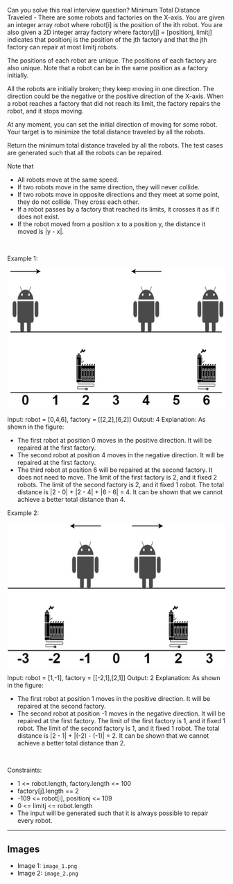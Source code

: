 Can you solve this real interview question? Minimum Total Distance Traveled - There are some robots and factories on the X-axis. You are given an integer array robot where robot[i] is the position of the ith robot. You are also given a 2D integer array factory where factory[j] = [positionj, limitj] indicates that positionj is the position of the jth factory and that the jth factory can repair at most limitj robots.

The positions of each robot are unique. The positions of each factory are also unique. Note that a robot can be in the same position as a factory initially.

All the robots are initially broken; they keep moving in one direction. The direction could be the negative or the positive direction of the X-axis. When a robot reaches a factory that did not reach its limit, the factory repairs the robot, and it stops moving.

At any moment, you can set the initial direction of moving for some robot. Your target is to minimize the total distance traveled by all the robots.

Return the minimum total distance traveled by all the robots. The test cases are generated such that all the robots can be repaired.

Note that

 * All robots move at the same speed.
 * If two robots move in the same direction, they will never collide.
 * If two robots move in opposite directions and they meet at some point, they do not collide. They cross each other.
 * If a robot passes by a factory that reached its limits, it crosses it as if it does not exist.
 * If the robot moved from a position x to a position y, the distance it moved is |y - x|.

 

Example 1:

![Example 1](./image_1.png)


Input: robot = [0,4,6], factory = [[2,2],[6,2]]
Output: 4
Explanation: As shown in the figure:
- The first robot at position 0 moves in the positive direction. It will be repaired at the first factory.
- The second robot at position 4 moves in the negative direction. It will be repaired at the first factory.
- The third robot at position 6 will be repaired at the second factory. It does not need to move.
The limit of the first factory is 2, and it fixed 2 robots.
The limit of the second factory is 2, and it fixed 1 robot.
The total distance is |2 - 0| + |2 - 4| + |6 - 6| = 4. It can be shown that we cannot achieve a better total distance than 4.


Example 2:

![Example 2](./image_2.png)


Input: robot = [1,-1], factory = [[-2,1],[2,1]]
Output: 2
Explanation: As shown in the figure:
- The first robot at position 1 moves in the positive direction. It will be repaired at the second factory.
- The second robot at position -1 moves in the negative direction. It will be repaired at the first factory.
The limit of the first factory is 1, and it fixed 1 robot.
The limit of the second factory is 1, and it fixed 1 robot.
The total distance is |2 - 1| + |(-2) - (-1)| = 2. It can be shown that we cannot achieve a better total distance than 2.


 

Constraints:

 * 1 <= robot.length, factory.length <= 100
 * factory[j].length == 2
 * -109 <= robot[i], positionj <= 109
 * 0 <= limitj <= robot.length
 * The input will be generated such that it is always possible to repair every robot.

---

## Images

- Image 1: `image_1.png`
- Image 2: `image_2.png`
